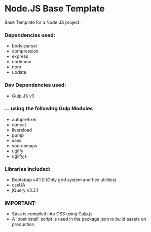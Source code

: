 # Node.JS Base Template

Base Template for a Node.JS project.

### Dependencies used:
 * body-parser
 * compression
 * express
 * nodemon
 * npm
 * update

### Dev Dependencies used:
* Gulp.JS v3
 ### ... using the following Gulp Modules
 * autoprefixer
 * concat
 * livereload
 * pump
 * sass
 * sourcemaps
 * uglify
 * uglifyjs

### Libraries included:
* Bootstrap v4.1.0 (Only grid system and flex utilities)
* cssUA
* jQuery v3.3.1

### IMPORTANT:
* Sass is compiled into CSS using Gulp.js
* A 'postinstall' script is used in the package.json to build assets on production
